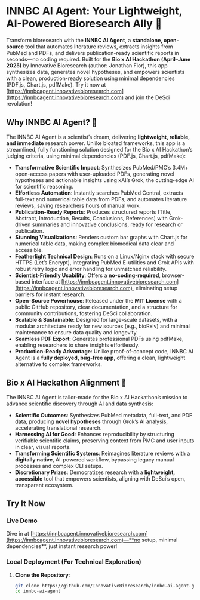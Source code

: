 # INNBC AI Agent: Your Lightweight, AI-Powered Bioresearch Ally 🚀

Transform bioresearch with the **INNBC AI Agent**, a **standalone, open-source** tool that automates literature reviews, extracts insights from PubMed and PDFs, and delivers publication-ready scientific reports in seconds—no coding required. Built for the **Bio x AI Hackathon (April–June 2025)** by Innovative Bioresearch (author: Jonathan Fior), this app synthesizes data, generates novel hypotheses, and empowers scientists with a clean, production-ready solution using minimal dependencies (PDF.js, Chart.js, pdfMake). Try it now at [https://innbcagent.innovativebioresearch.com](https://innbcagent.innovativebioresearch.com) and join the DeSci revolution!

## Why INNBC AI Agent? 🌟

The INNBC AI Agent is a scientist’s dream, delivering **lightweight, reliable, and immediate** research power. Unlike bloated frameworks, this app is a streamlined, fully functioning solution designed for the Bio x AI Hackathon’s judging criteria, using minimal dependencies (PDF.js, Chart.js, pdfMake):

- **Transformative Scientific Impact**: Synthesizes PubMed/PMC’s 3.4M+ open-access papers with user-uploaded PDFs, generating novel hypotheses and actionable insights using xAI’s Grok, the cutting-edge AI for scientific reasoning.
- **Effortless Automation**: Instantly searches PubMed Central, extracts full-text and numerical table data from PDFs, and automates literature reviews, saving researchers hours of manual work.
- **Publication-Ready Reports**: Produces structured reports (Title, Abstract, Introduction, Results, Conclusions, References) with Grok-driven summaries and innovative conclusions, ready for research or publication.
- **Stunning Visualizations**: Renders custom bar graphs with Chart.js for numerical table data, making complex biomedical data clear and accessible.
- **Featherlight Technical Design**: Runs on a Linux/Nginx stack with secure HTTPS (Let’s Encrypt), integrating PubMed E-utilities and Grok APIs with robust retry logic and error handling for unmatched reliability.
- **Scientist-Friendly Usability**: Offers a **no-coding-required**, browser-based interface at [https://innbcagent.innovativebioresearch.com](https://innbcagent.innovativebioresearch.com), eliminating setup barriers for instant research.
- **Open-Source Powerhouse**: Released under the **MIT License** with a public GitHub repository, clear documentation, and a structure for community contributions, fostering DeSci collaboration.
- **Scalable & Sustainable**: Designed for large-scale datasets, with a modular architecture ready for new sources (e.g., bioRxiv) and minimal maintenance to ensure data quality and longevity.
- **Seamless PDF Export**: Generates professional PDFs using pdfMake, enabling researchers to share insights effortlessly.
- **Production-Ready Advantage**: Unlike proof-of-concept code, INNBC AI Agent is a **fully deployed, bug-free app**, offering a clean, lightweight alternative to complex frameworks.

## Bio x AI Hackathon Alignment 🧬

The INNBC AI Agent is tailor-made for the Bio x AI Hackathon’s mission to advance scientific discovery through AI and data synthesis:

- **Scientific Outcomes**: Synthesizes PubMed metadata, full-text, and PDF data, producing **novel hypotheses** through Grok’s AI analysis, accelerating translational research.
- **Harnessing AI for Good**: Enhances reproducibility by structuring verifiable scientific claims, preserving context from PMC and user inputs in clear, visual reports.
- **Transforming Scientific Systems**: Reimagines literature reviews with a **digitally native**, AI-powered workflow, bypassing legacy manual processes and complex CLI setups.
- **Discretionary Prizes**: Democratizes research with a **lightweight, accessible** tool that empowers scientists, aligning with DeSci’s open, transparent ecosystem.

## Try It Now

### Live Demo
Dive in at [https://innbcagent.innovativebioresearch.com](https://innbcagent.innovativebioresearch.com)—**no setup, minimal dependencies**, just instant research power!
### Local Deployment (For Technical Exploration)
1. **Clone the Repository**:
   ```bash
   git clone https://github.com/InnovativeBioresearch/innbc-ai-agent.git
   cd innbc-ai-agent

